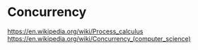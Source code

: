 # Concurrency
https://en.wikipedia.org/wiki/Process_calculus https://en.wikipedia.org/wiki/Concurrency_(computer_science)
